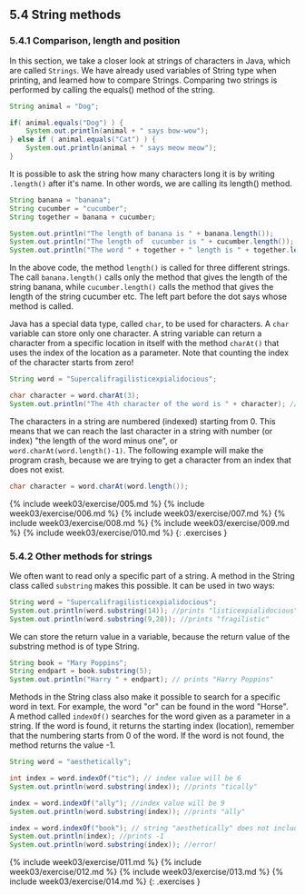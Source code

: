 <!-- 5.4 was 3.2 -->
## 5.4 String methods
### 5.4.1 Comparison, length and position

In this section, we take a closer look at strings of characters in Java, which are called `Strings`. We have already used variables of String type when printing, and learned how to compare Strings. Comparing two strings is performed by calling the equals() method of the string.


```java
String animal = "Dog";

if( animal.equals("Dog") ) {
    System.out.println(animal + " says bow-wow");
} else if ( animal.equals("Cat") ) {
    System.out.println(animal + " says meow meow");
}
```

It is possible to ask the string how many characters long it is by writing `.length()` after it's name. In other words, we are calling its length() method.

```java
String banana = "banana";
String cucumber = "cucumber";
String together = banana + cucumber;

System.out.println("The length of banana is " + banana.length());
System.out.println("The length of  cucumber is " + cucumber.length());
System.out.println("The word " + together + " length is " + together.length());
```

In the above code, the method `length()` is called for three different strings. The call `banana.length()` calls only the method that gives the length of the string banana, while `cucumber.length()` calls the method that gives the length of the string cucumber etc. The left part before the dot says whose method is called.

Java has a special data type, called `char`, to be used for characters. A `char` variable can store only one character. A string variable can return a character from a specific location in itself with the method `charAt()` that uses the index of the location as a parameter. Note that counting the index of the character starts from zero!

```java
String word = "Supercalifragilisticexpialidocious";

char character = word.charAt(3);
System.out.println("The 4th character of the word is " + character); //prints "e"
```

The characters in a string are numbered (indexed) starting from 0. This means that we can reach the last character in a string with number (or index) "the length of the word minus one", or `word.charAt(word.length()-1)`. The following example will make the program crash, because we are trying to get a character from an index that does not exist.

```java
char character = word.charAt(word.length());
```

{% include week03/exercise/005.md %}
{% include week03/exercise/006.md %}
{% include week03/exercise/007.md %}
{% include week03/exercise/008.md %}
{% include week03/exercise/009.md %}
{% include week03/exercise/010.md %}
{: .exercises }

### 5.4.2 Other methods for strings

We often want to read only a specific part of a string. A method in the String class called `substring` makes this possible. It can be used in two ways:

```java
String word = "Supercalifragilisticexpialidocious";
System.out.println(word.substring(14)); //prints "listicexpialidocious"
System.out.println(word.substring(9,20)); //prints "fragilistic"
```

We can store the return value in a variable, because the return value of the substring method is of type String.

```java
String book = "Mary Poppins";
String endpart = book.substring(5);
System.out.println("Harry " + endpart); // prints "Harry Poppins"
```

Methods in the String class also make it possible to search for a specific word in text. For example, the word "or" can be found in the word "Horse". A method called `indexOf()` searches for the word given as a parameter in a string. If the word is found, it returns the starting index (location), remember that the numbering starts from 0 of the word. If the word is not found, the method returns the value -1.

```java
String word = "aesthetically";

int index = word.indexOf("tic"); // index value will be 6
System.out.println(word.substring(index)); //prints "tically"

index = word.indexOf("ally"); //index value will be 9
System.out.println(word.substring(index)); //prints "ally"

index = word.indexOf("book"); // string "aesthetically" does not include "book"
System.out.println(index); //prints -1
System.out.println(word.substring(index)); //error!
```

{% include week03/exercise/011.md %}
{% include week03/exercise/012.md %}
{% include week03/exercise/013.md %}
{% include week03/exercise/014.md %}
{: .exercises }